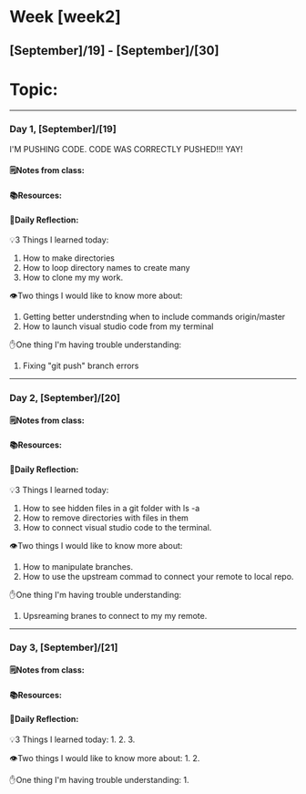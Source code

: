 # Week [week2]
## [September]/19] - [September]/[30]

# Topic:

___

### Day 1, [September]/[19]
I'M PUSHING CODE. CODE WAS CORRECTLY PUSHED!!! YAY!
#### 🗒️Notes from class:

#### 📚Resources:


#### 💭Daily Reflection:

💡3 Things I learned today:
1. How to make directories
2. How to loop directory names to create many
3. How to clone my my work.

👁️Two things I would like to know more about:
1. Getting better understnding when to include commands origin/master
2. How to launch visual studio code from my terminal

✋One thing I'm having trouble understanding:
1. Fixing "git push" branch errors


___

### Day 2, [September]/[20] 

#### 🗒️Notes from class:

#### 📚Resources:


#### 💭Daily Reflection:

💡3 Things I learned today:
1. How to see hidden files in a git folder with ls -a
2. How to remove directories with files in them
3. How to connect visual studio code to the terminal.

👁️Two things I would like to know more about:
1. How to manipulate branches.
2. How to use the upstream commad to connect your remote to local repo.

✋One thing I'm having trouble understanding:
1. Upsreaming branes to connect to my my remote.

___

### Day 3, [September]/[21]
#### 🗒️Notes from class:

#### 📚Resources:


#### 💭Daily Reflection:

💡3 Things I learned today:
1. 
2. 
3. 

👁️Two things I would like to know more about:
1. 
2. 

✋One thing I'm having trouble understanding:
1. 
 

